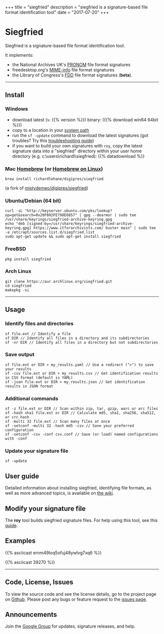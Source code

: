 +++
title = "siegfried"
description = "siegfried is a signature-based file format identification tool"
date = "2017-07-20"
+++
# Siegfried

Siegfried is a signature-based file format identification tool.

It implements:

  - the National Archives UK's [PRONOM](http://www.nationalarchives.gov.uk/pronom) file format signatures 
  - freedesktop.org's [MIME-info](https://freedesktop.org/wiki/Software/shared-mime-info) file format signatures
  - the Library of Congress's [FDD](http://www.digitalpreservation.gov/formats/fdd/descriptions.shtml) file format signatures (**beta**).

---

## Install
### Windows 

  - download latest (v. {{% version %}}) binary: ({{% download win64 64bit %}})
  - copy to a location in your [system path](http://www.computerhope.com/issues/ch000549.htm)
  - run the `sf -update` command to download the latest signatures (got troubles? Try this [troubleshooting guide](https://github.com/richardlehane/siegfried/wiki/Getting-started#installing-the-latest-signature-file))
  - if you want to build your own signatures with `roy`, copy the latest signature data into a "siegfried" directory within your user home directory (e.g. c:\users\richardl\siegfried): {{% datadownload %}}
 
### Mac [Homebrew](http://brew.sh) (or [Homebrew on Linux](https://docs.brew.sh/Homebrew-on-Linux))

    brew install richardlehane/digipres/siegfried

(a fork of [mistydemeo/digipres/siegfried](https://github.com/mistydemeo/homebrew-digipres))

### Ubuntu/Debian (64 bit)

    curl -sL "http://keyserver.ubuntu.com/pks/lookup?op=get&search=0x20F802FE798E6857" | gpg --dearmor | sudo tee /usr/share/keyrings/siegfried-archive-keyring.gpg
    echo "deb [signed-by=/usr/share/keyrings/siegfried-archive-keyring.gpg] https://www.itforarchivists.com/ buster main" | sudo tee -a /etc/apt/sources.list.d/siegfried.list
    sudo apt-get update && sudo apt-get install siegfried

### FreeBSD

	pkg install siegfried

### Arch Linux

	git clone https://aur.archlinux.org/siegfried.git
	cd siegfried
	makepkg -si

---

## Usage 
### Identify files and directories

	sf file.ext // Identify a file
	sf DIR // Identify all files in a directory and its subdirectories
	sf -nr DIR // Identify all files in a directory but not subdirectories

### Save output

	sf file.ext or DIR > my_results.yaml // Use a redirect (">") to save your results
	sf -csv file.ext or DIR > my_results.csv // Get identification results in CSV format (default is YAML)
	sf -json file.ext or DIR > my_results.json // Get identification results in JSON format

### Additional commands

	sf -z file.ext or DIR // Scan within zip, tar, gzip, warc or arc files
	sf -hash sha1 file.ext or DIR // Calculate md5, sha1, sha256, sha512, or crc hash
	sf -multi 32 file.ext // Scan many files at once
	sf -setconf -multi 32 -hash md5 -csv // Save your preferred configuration
	sf -setconf -csv -conf csv.conf // Save (or load) named configurations with -conf

### Update your signature file

	sf -update

## User guide

Detailed information about installing siegfried, identifying file formats, as well as more advanced topics, is available on [the wiki](https://github.com/richardlehane/siegfried/wiki).

## Modify your signature file

The **roy** tool builds siegfried signature files. For help using this tool, see this [guide](https://github.com/richardlehane/siegfried/wiki/Building-a-signature-file-with-ROY).

## Examples

{{% asciicast ernm49loq5ofuj48ywlvg7xq6 %}}

{{% asciicast 39270 %}}

---

## Code, License, Issues

To view the source code and see the license details, go to the project page on [Github](https://github.com/richardlehane/siegfried). Please post any bugs or feature request to the [issues page](https://github.com/richardlehane/siegfried/issues).

## Announcements

Join the [Google Group](https://groups.google.com/d/forum/sf-roy) for updates, signature releases, and help.

